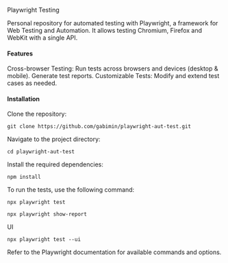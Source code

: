 Playwright Testing

Personal repository for automated testing with Playwright, a framework for Web Testing and Automation. It allows testing Chromium, Firefox and WebKit with a single API.


#### Features
Cross-browser Testing: Run tests across browsers and devices (desktop & mobile).
Generate test reports.
Customizable Tests: Modify and extend test cases as needed.

#### Installation
Clone the repository:

```
git clone https://github.com/gabimin/playwright-aut-test.git
```

Navigate to the project directory:

```
cd playwright-aut-test
```

Install the required dependencies:

```
npm install
```

To run the tests, use the following command:
```
npx playwright test

npx playwright show-report

```

UI
```
npx playwright test --ui
```

Refer to the Playwright documentation for available commands and options.